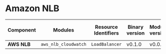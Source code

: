# Amazon NLB

| **Component**    | **Modules**           | **Resource Identifiers** | **Binary version** | **Module version** | **Latest Module URI**                                                                            | **Changelog**                                                              |
|------------------|-----------------------|--------------------------|--------------------|--------------------|------------------------------------------------------------------------------------------------|----------------------------------------------------------------------------|
| **AWS NLB**           | `aws_nlb_cloudwatch`                        | `LoadBalancer`                                           | v0.1.0             | v0.0.1             | [Download](https://github.com/last9/openmetrics-registry/releases/download/v0.0.1/aws_cloudwatch_nlb_nlb_v0.0.1.hcl)                           | [Changelog](https://github.com/last9/openmetrics-registry/blob/master/aws/cloudwatch/nlb/CHANGELOG.md)           |